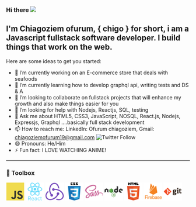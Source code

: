 ### Hi there <img src="https://raw.githubusercontent.com/MartinHeinz/MartinHeinz/master/wave.gif" width="20px" />

## I'm Chiagoziem ofurum, { chigo } for short, i am a Javascript fullstack software developer. I build things that work on the web. 

Here are some ideas to get you started:

- 🔭 I’m currently working on an E-commerce store that deals with seafoods 
- 🌱 I’m currently learning how to develop graphql api, writing tests and DS & A
- 👯 I’m looking to collaborate on fullstack projects that will enhance my growth and also make things easier for you
- 🤔 I’m looking for help with Nodejs, Reactjs, SQL, testing
- 💬 Ask me about HTML5, CSS3, JavaScript, NOSQL, React.js, Nodejs, Expressjs, Graphql ....basically full stack development
- 📫 How to reach me: LinkedIn: Ofurum chiagoziem, Gmail: chiagoziemofurum19@gmail.com ![Twitter Follow](https://img.shields.io/twitter/follow/chigorofurum?style=social)
- 😄 Pronouns: He/Him
- ⚡ Fun fact: I LOVE WATCHING ANIME!

---

### 🧰 Toolbox

<img src="https://github.com/devicons/devicon/blob/master/icons/javascript/javascript-original.svg" width="50" height="50"/> <img src="https://github.com/devicons/devicon/blob/master/icons/react/react-original-wordmark.svg" width="50" height="50"/> <img src="https://github.com/devicons/devicon/blob/master/icons/redux/redux-original.svg" width="50" height="50"/> <img src="https://github.com/devicons/devicon/blob/master/icons/css3/css3-original-wordmark.svg" width="50" height="50"/> <img src="https://github.com/devicons/devicon/blob/master/icons/sass/sass-original.svg" width="50" height="50"/>  <img src="https://github.com/devicons/devicon/blob/master/icons/nodejs/nodejs-original-wordmark.svg" width="50" height="50"/>  <img src="https://github.com/devicons/devicon/blob/master/icons/html5/html5-original-wordmark.svg" width="50" height="50"/> <img src="https://github.com/devicons/devicon/blob/master/icons/firebase/firebase-plain-wordmark.svg" width="50" height="50"/> <img src="https://github.com/devicons/devicon/blob/master/icons/git/git-original-wordmark.svg" width="50" height="50"/>






